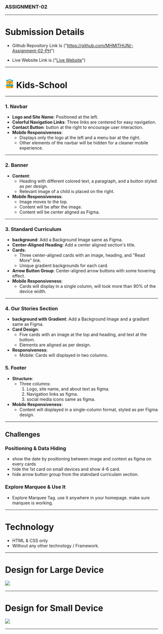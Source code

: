 ### ASSIGNMENT-02

---

# Submission Details

- Github Repository Link Is ("https://github.com/MHMITHUN/-Assignment-02-PH")

- Live Website Link is ("[Live Website](https://mhmithun.github.io/-Assignment-02-PH/)")

---

# <img width=30 src="./assets/logo.png"/> Kids-School

--- 

### 1. Navbar

- **Logo and Site Name**: Positioned at the left.
- **Colorful Navigation Links**: Three links are centered for easy navigation.
- **Contact Button**: button at the right to encourage user interaction.
- **Mobile Responsiveness**:
  - Displays only the logo at the left and a menu bar at the right.
  - Other elements of the navbar will be hidden for a cleaner mobile experience.

---

### 2. Banner

- **Content**:
  - Heading with different colored text, a paragraph, and a button styled as per design.
  - Relevant image of a child is placed on the right.
- **Mobile Responsiveness**:
  - Image moves to the top.
  - Content will be after the image.
  - Content will be center aligned as Figma.

---

### 3. Standard Curriculum

- **background**: Add a Background Image same as Figma.
- **Center-Aligned Heading**: Add a center aligned section's title.
- **Cards**:
  - Three center-aligned cards with an image, heading, and "Read More" link.
  - Unique gradient backgrounds for each card.
- **Arrow Button Group**: Center-aligned arrow buttons with some hovering effect.
- **Mobile Responsiveness**:
  - Cards will display in a single column, will took more than 90% of the device width.

---

### 4. Our Stories Section

- **background with Gradient**: Add a Background Image and a gradiant same as Figma.
- **Card Design**:
  - Five cards with an image at the top and heading, and text at the bottom.
  - Elements are aligned as per design.
- **Responsiveness**:
  - Mobile: Cards will displayed in two columns.

### 5. Footer

- **Structure**:
  - Three columns:
    1. Logo, site name, and about text as figma.
    2. Navigation links as figma.
    3. social media icons same as figma.
- **Mobile Responsiveness**:
  - Content will displayed in a single-column format, styled as per Figma design.

---

## Challenges

### Positioning & Data Hiding

- show the date by positioning between image and context as figma on every cards
- hide the 1st card on small devices and show 4-6 card.
- hide arrow button group from the statndard curriculam section.

### Explore Marquee & Use It

- Explore Marquee Tag. use it anywhere in your homepage. make sure marquee is working.

---

# Technology

- HTML & CSS only
- Without any other technology / Framework.

---

# Design for Large Device

<img src="https://i.ibb.co.com/jzJXbtw/Desktop.png"/>

---

# Design for Small Device

 <img src="https://i.ibb.co.com/XpfS2bb/i-Phone-13-14-1.png"/>

---

